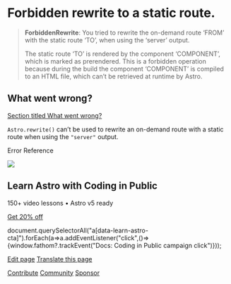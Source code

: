 Forbidden rewrite to a static route.
====================================

> **ForbiddenRewrite**: You tried to rewrite the on-demand route ‘FROM’ with the static route ‘TO’, when using the ‘server’ output.  
>   
> The static route ‘TO’ is rendered by the component ‘COMPONENT’, which is marked as prerendered. This is a forbidden operation because during the build the component ‘COMPONENT’ is compiled to an HTML file, which can’t be retrieved at runtime by Astro.

What went wrong?
----------------

[Section titled What went wrong?](#what-went-wrong)

`Astro.rewrite()` can’t be used to rewrite an on-demand route with a static route when using the `"server"` output.

Error Reference

![](/_astro/CodingInPublic.DpaYu7Qd_5sx41.webp)

Learn Astro with **Coding in Public**
-------------------------------------

150+ video lessons • Astro v5 ready

[Get 20% off](https://learnastro.dev?code=ASTRO_PROMO)

document.querySelectorAll("a\[data-learn-astro-cta\]").forEach(a=>a.addEventListener("click",()=>{window.fathom?.trackEvent("Docs: Coding in Public campaign click")}));

[Edit page](https://github.com/withastro/astro/blob/main/packages/astro/src/core/errors/errors-data.ts) [Translate this page](https://contribute.docs.astro.build/guides/i18n/)

[Contribute](/en/contribute/) [Community](https://astro.build/chat) [Sponsor](https://opencollective.com/astrodotbuild)

